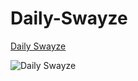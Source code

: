 # Daily-Swayze

[Daily Swayze](https://dailyswayze.com)

![Daily Swayze](https://dumbprojects.com/images/projects/daily-swayze.png "Daily Swayze")
